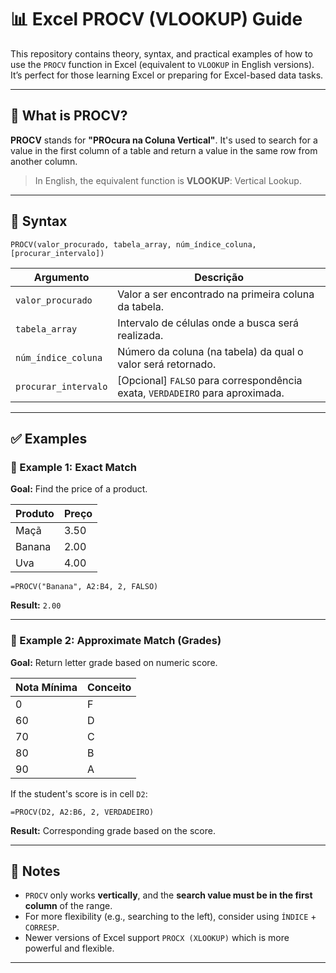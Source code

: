 # 📊 Excel PROCV (VLOOKUP) Guide

This repository contains theory, syntax, and practical examples of how to use the `PROCV` function in Excel (equivalent to `VLOOKUP` in English versions). It’s perfect for those learning Excel or preparing for Excel-based data tasks.

---

## 📘 What is PROCV?

**PROCV** stands for **"PROcura na Coluna Vertical"**. It's used to search for a value in the first column of a table and return a value in the same row from another column.

> In English, the equivalent function is **VLOOKUP**: Vertical Lookup.

---

## 🧠 Syntax

```excel
PROCV(valor_procurado, tabela_array, núm_índice_coluna, [procurar_intervalo])
```

| Argumento           | Descrição                                                                 |
|---------------------|---------------------------------------------------------------------------|
| `valor_procurado`   | Valor a ser encontrado na primeira coluna da tabela.                      |
| `tabela_array`      | Intervalo de células onde a busca será realizada.                         |
| `núm_índice_coluna` | Número da coluna (na tabela) da qual o valor será retornado.              |
| `procurar_intervalo`| [Opcional] `FALSO` para correspondência exata, `VERDADEIRO` para aproximada.|

---

## ✅ Examples

### 🔎 Example 1: Exact Match

**Goal:** Find the price of a product.

| Produto | Preço |
|---------|-------|
| Maçã    | 3.50  |
| Banana  | 2.00  |
| Uva     | 4.00  |

```excel
=PROCV("Banana", A2:B4, 2, FALSO)
```

**Result:** `2.00`

---

### 🔎 Example 2: Approximate Match (Grades)

**Goal:** Return letter grade based on numeric score.

| Nota Mínima | Conceito |
|-------------|----------|
| 0           | F        |
| 60          | D        |
| 70          | C        |
| 80          | B        |
| 90          | A        |

If the student's score is in cell `D2`:

```excel
=PROCV(D2, A2:B6, 2, VERDADEIRO)
```

**Result:** Corresponding grade based on the score.

---

## 📝 Notes

- `PROCV` only works **vertically**, and the **search value must be in the first column** of the range.
- For more flexibility (e.g., searching to the left), consider using `ÍNDICE` + `CORRESP`.
- Newer versions of Excel support `PROCX (XLOOKUP)` which is more powerful and flexible.

---

